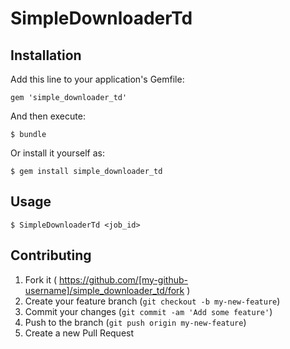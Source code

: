 # SimpleDownloaderTd

## Installation

Add this line to your application's Gemfile:

    gem 'simple_downloader_td'

And then execute:

    $ bundle

Or install it yourself as:

    $ gem install simple_downloader_td

## Usage

```
$ SimpleDownloaderTd <job_id>
```

## Contributing

1. Fork it ( https://github.com/[my-github-username]/simple_downloader_td/fork )
2. Create your feature branch (`git checkout -b my-new-feature`)
3. Commit your changes (`git commit -am 'Add some feature'`)
4. Push to the branch (`git push origin my-new-feature`)
5. Create a new Pull Request
